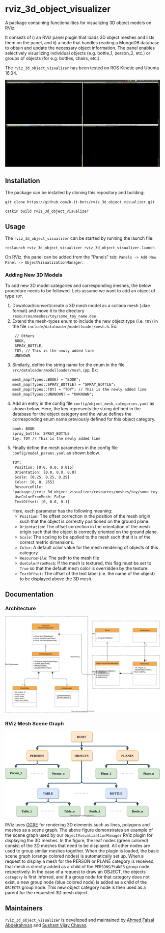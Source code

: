 # rviz_3d_object_visualizer

A package containing functionalities for visualizing 3D object models on RViz. 

It consists of i) an RViz panel plugin that loads 3D object meshes and lists them on the panel, and ii) a node that handles reading a MongoDB database to obtain and update the necessary object information. The panel enables selectively visualizing individual objects (e.g. bottle_1, person_2, etc.) or groups of objects (for e.g. bottles, chairs, etc.).

The `rviz_3d_object_visualizer` has been tested on ROS Kinetic and Ubuntu 16.04.


[![Demo](docs/images/RvizDemo.gif)](docs/videos/RvizDemo.mp4)


## Installation

The package can be installed by cloning this repository and building:
```
git clone https://github.com/b-it-bots/rviz_3d_object_visualizer.git
```
```
catkin build rviz_3d_object_visualizer
```


## Usage

The `rviz_3d_object_visualizer` can be started by running the launch file:
```
roslaunch rviz_3d_object_visualizer rviz_3d_object_visualizer.launch
```

On RViz, the panel can be added from the "Panels" tab: ```Panels -> Add New Panel -> ObjectVisualizationManager```.


### Adding New 3D Models
To add new 3D model categories and corresponding meshes, the below procedure needs to be followed. Lets assume we want to add an object of type `TOY`.
1. Download/convert/create a 3D mesh model as a collada mesh (.dae format) and move it to the directory `resources/meshes/toy/some_toy_name.dae`
2. Extend the mesh-types enum to include the new object type (i.e. `TOY`) in the file `include/dataloader/modelloader/mesh.h`. Ex:<br> 
   ```
    // Others
    BOOK,
    SPRAY_BOTTLE,
    TOY, // This is the newly added line
    UNKNOWN
   ```
3. Similarly, define the string name for the enum in the file `src/dataloader/modelloader/mesh.cpp`. Ex:<br>
    ```
    mesh_map[Types::BOOK] = "BOOK";
    mesh_map[Types::SPRAY_BOTTLE] = "SPRAY_BOTTLE";
    mesh_map[Types::TOY] = "TOY"; // This is the newly added line
    mesh_map[Types::UNKNOWN] = "UNKNOWN";
   ```
4. Add an entry in the config file `config/object_mesh_categories.yaml` as shown below. Here, the key represents the string defined in the database for the object category and the value defines the corresponding enum name previously defined for this object category.<br>
    ```
    book: BOOK
    spray_bottle: SPRAY_BOTTLE
    toy: TOY // This is the newly added line
   ```
5. Finally define the mesh parameters in the config file `config/model_params.yaml` as shown below.
   ```
   TOY:
    Position: [0.0, 0.0, 0.015]
    Orientation: [0.0, 0.0, 0.0]
    Scale: [0.25, 0.25, 0.25]
    Color: [0, 0, 255]
    ResourceFile: "package://rviz_3d_object_visualizer/resources/meshes/toy/some_toy_name.dae"
    UseColorFromMesh: False
    TextOffset: [0, 0.0, 0.1]
   ```
   Here, each parameter has the following meaning:
   * `Position`: The offset correction in the position of the mesh origin such that the object is correctly positioned on the ground plane.
   * `Orientation`: The offset correction in the orientation of the mesh origin such that the object is correctly oriented on the ground plane.
   * `Scale`: The scaling to be applied to the mesh such that it is of the correct metric dimensions. 
   * `Color`: A default color value for the mesh rendering of objects of this category
   * `ResourceFile`: The path to the mesh file
   * `UseColorFromMesh`: If the mesh is textured, this flag must be set to `True` so that the default mesh color is overridden by the texture.
   * `TextOffset`: The offset of the text label (i.e. the name of the object) to be displayed above the 3D mesh.

## Documentation

### Architecture

![scene](docs/images/rviz_3d_visualizer_uml.svg)


### RViz Mesh Scene Graph

![scene](docs/images/SceneGraph.svg)

RViz uses [OGRE](https://www.ogre3d.org/) for rendering 3D elements such as lines, polygons and meshes as a scene graph. The above figure demonstrates an example of the scene graph used by our `ObjectVisualizationManager` RViz plugin for displaying the 3D meshes. In the figure, the leaf nodes (green colored) consist of the 3D meshes that need to be displayed. All other nodes are used to group similar meshes together. When the plugin is loaded, the basic scene graph (orange colored nodes) is automatically set up. When a request to display a mesh for the PERSON or PLANE category is received, that mesh is directly added as a child of the `PERSONS`/`PLANES` group node respectively. In the case of a request to draw an OBJECT, the objects `category` is first inferred, and if a group node for that category does not exist, a new group node (blue colored node) is added as a child of the `OBJECTS` group node. This new object category node is then used as a parent for the requested 3D mesh object.


## Maintainers

`rviz_3d_object_visualizer` is developed and maintained by [Ahmed Faisal Abdelrahman](https://github.com/AhmedFaisal95) and [Sushant Vijay Chavan](https://github.com/Sushant-Chavan).
